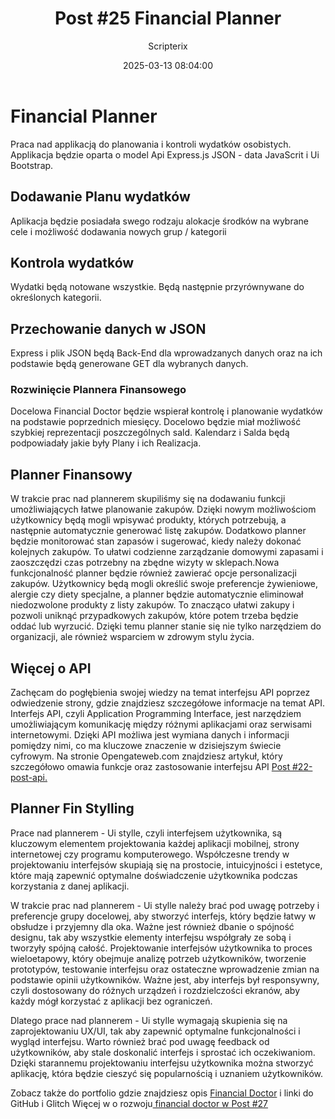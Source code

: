 ﻿---
title: "Post #25 Financial Planner"
date: 2025-03-13 08:04:00
author: Scripterix
slug: post-25-financial-planner
post_id: 675
categories:
  - "Coding Corner"
  - "Wyzwanie"
tags:
  - "api"
  - "design-layout"
original_url: "https://opengateweb.com/posts/post-25-financial-planner/"
---

# Financial Planner

Praca nad applikacją do planowania i kontroli wydatków osobistych. Applikacja będzie oparta o model Api Express.js JSON - data JavaScrit i Ui Bootstrap.

## Dodawanie Planu wydatków

Aplikacja będzie posiadała swego rodzaju alokacje środków na wybrane cele i możliwość dodawania nowych grup / kategorii

## Kontrola wydatków

Wydatki będą notowane wszystkie. Będą następnie przyrównywane do określonych kategorii.

## Przechowanie danych w JSON

Express i plik JSON będą Back-End dla wprowadzanych danych oraz na ich podstawie będą generowane GET dla wybranych danych.

### Rozwinięcie Plannera Finansowego

Docelowa Financial Doctor będzie wspierał kontrolę i planowanie wydatków na podstawie poprzednich miesięcy. Docelowo będzie miał możliwość szybkiej reprezentacji poszczególnych sald. Kalendarz i Salda będą podpowiadały jakie były Plany i ich Realizacja.

## Planner Finansowy

W trakcie prac nad plannerem skupiliśmy się na dodawaniu funkcji umożliwiających łatwe planowanie zakupów. Dzięki nowym możliwościom użytkownicy będą mogli wpisywać produkty, których potrzebują, a następnie automatycznie generować listę zakupów. Dodatkowo planner będzie monitorować stan zapasów i sugerować, kiedy należy dokonać kolejnych zakupów. To ułatwi codzienne zarządzanie domowymi zapasami i zaoszczędzi czas potrzebny na zbędne wizyty w sklepach.Nowa funkcjonalność planner będzie również zawierać opcje personalizacji zakupów. Użytkownicy będą mogli określić swoje preferencje żywieniowe, alergie czy diety specjalne, a planner będzie automatycznie eliminował niedozwolone produkty z listy zakupów. To znacząco ułatwi zakupy i pozwoli uniknąć przypadkowych zakupów, które potem trzeba będzie oddać lub wyrzucić. Dzięki temu planner stanie się nie tylko narzędziem do organizacji, ale również wsparciem w zdrowym stylu życia.

## Więcej o API

Zachęcam do pogłębienia swojej wiedzy na temat interfejsu API poprzez odwiedzenie strony, gdzie znajdziesz szczegółowe informacje na temat API. Interfejs API, czyli Application Programming Interface, jest narzędziem umożliwiającym komunikację między różnymi aplikacjami oraz serwisami internetowymi. Dzięki API możliwa jest wymiana danych i informacji pomiędzy nimi, co ma kluczowe znaczenie w dzisiejszym świecie cyfrowym. Na stronie Opengateweb.com znajdziesz artykuł, który szczegółowo omawia funkcje oraz zastosowanie interfejsu API [Post #22-post-api. ](https://opengateweb.com/posts/22-post-api/)

## Planner Fin Stylling

Prace nad plannerem - Ui stylle, czyli interfejsem użytkownika, są kluczowym elementem projektowania każdej aplikacji mobilnej, strony internetowej czy programu komputerowego. Współczesne trendy w projektowaniu interfejsów skupiają się na prostocie, intuicyjności i estetyce, które mają zapewnić optymalne doświadczenie użytkownika podczas korzystania z danej aplikacji. 

W trakcie prac nad plannerem - Ui stylle należy brać pod uwagę potrzeby i preferencje grupy docelowej, aby stworzyć interfejs, który będzie łatwy w obsłudze i przyjemny dla oka. Ważne jest również dbanie o spójność designu, tak aby wszystkie elementy interfejsu współgrały ze sobą i tworzyły spójną całość. Projektowanie interfejsów użytkownika to proces wieloetapowy, który obejmuje analizę potrzeb użytkowników, tworzenie prototypów, testowanie interfejsu oraz ostateczne wprowadzenie zmian na podstawie opinii użytkowników. Ważne jest, aby interfejs był responsywny, czyli dostosowany do różnych urządzeń i rozdzielczości ekranów, aby każdy mógł korzystać z aplikacji bez ograniczeń. 

Dlatego prace nad plannerem - Ui stylle wymagają skupienia się na zaprojektowaniu UX/UI, tak aby zapewnić optymalne funkcjonalności i wygląd interfejsu. Warto również brać pod uwagę feedback od użytkowników, aby stale doskonalić interfejs i sprostać ich oczekiwaniom. Dzięki starannemu projektowaniu interfejsu użytkownika można stworzyć aplikację, która będzie cieszyć się popularnością i uznaniem użytkowników.

Zobacz także do portfolio gdzie znajdziesz opis [Financial Doctor](https://opengateweb.com/portfolio/) i linki do GitHub i Glitch Więcej w o rozwoju[ financial doctor w Post #27](https://opengateweb.com/posts/27-post-planner-up/)
